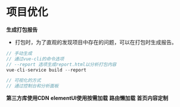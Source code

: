 # 项目优化
**生成打包报告**
- 打包时，为了直观的发现项目中存在的问题，可以在打包时生成报告。

```js
// 手动生成
// 通过vue-cli的命令选项
// --report 选项生成report.html以分析打包内容
vue-cli-service build --report
```

```js
// 可视化的方式
// 通过控制台和分析面板
```
**第三方库使用CDN**
**elementUI使用按需加载**
**路由懒加载**
**首页内容定制**